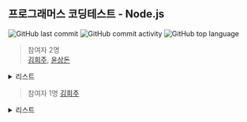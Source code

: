## 프로그래머스 코딩테스트 - Node.js

![GitHub last commit](https://img.shields.io/github/last-commit/hee-ju-kim/programmers_node)
![GitHub commit activity](https://img.shields.io/github/commit-activity/m/hee-ju-kim/programmers_node)
![GitHub top language](https://img.shields.io/github/languages/top/hee-ju-kim/programmers_node?color=yellow&logo=Java)


> 참여자 2명  
[김희주](https://github.com/hee-ju-kim), [윤상돈](https://github.com/kpzzy)

<details>
  <summary>리스트</summary>

  | level | 제목                                                                                                                                                                                         |날짜|
  | ----- | -------------------------------------------------------------------------------------------------------------------------------------------------------------------------------------------- |--|
  | 1     | [동영상 재생기](https://github.com/hee-ju-kim/programmers_node/tree/main/practice/001_%EB%8F%99%EC%98%81%EC%83%81%20%EC%9E%AC%EC%83%9D%EA%B8%B0)                                                                                                      |20240911|
  | 1     | [추억 점수](https://github.com/hee-ju-kim/programmers_node/tree/main/practice/002_%EC%B6%94%EC%96%B5%EC%A0%90%EC%88%98)                                                                                       |20240912|
</details>

> 참여자 1명
[김희주](https://github.com/hee-ju-kim)
<details>
  <summary>리스트</summary>

  | level | 제목                                                                                                                                                                                         |날짜|
  | ----- | -------------------------------------------------------------------------------------------------------------------------------------------------------------------------------------------- |--|
  | 0     | [주사위 게임2](https://github.com/hee-ju-kim/programmers_node/tree/main/practice/003_%EC%A3%BC%EC%82%AC%EC%9C%84%EA%B2%8C%EC%9E%84)                                                                                                      |20240913|
</details>